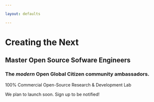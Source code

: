 ```yaml
---

layout: defaults

---
```


# Creating the Next

## Master Open Source Sofware Engineers

### The _modern_ Open Global Citizen community ambassadors. 

100% Commercial Open-Source Research & Development Lab

We plan to launch soon. Sign up to be notified!
